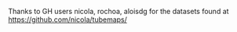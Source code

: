 Thanks to GH users nicola, rochoa, aloisdg for the datasets found at https://github.com/nicola/tubemaps/
